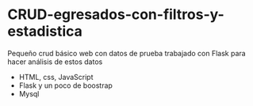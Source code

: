 # CRUD-egresados-con-filtros-y-estadistica
Pequeño crud básico web con datos de prueba trabajado con Flask para hacer análisis de estos datos 
- HTML, css, JavaScript
- Flask y un poco de boostrap
- Mysql
